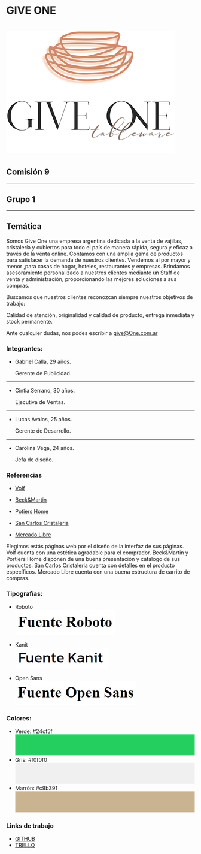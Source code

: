 # GIVE ONE
# ![Texto alternativo](public/images/giveOneTNC2.png)

## **Comisión 9**

---
## **Grupo 1**
___



## **Temática**
Somos Give One una empresa argentina dedicada a la venta de vajillas, cristalería y cubiertos para todo el país de manera rápida, segura y eficaz a través de la venta online.
Contamos con una amplia gama de productos para satisfacer la demanda de nuestros clientes.
Vendemos al por mayor y menor ,para casas de hogar, hoteles, restaurantes y empresas. Brindamos asesoramiento personalizado a nuestros clientes mediante un Staff de venta y administración, proporcionando las mejores soluciones a sus compras.

Buscamos que nuestros clientes reconozcan siempre nuestros objetivos de trabajo:

Calidad de atención, originalidad y calidad de producto, entrega inmediata y stock permanente.

 

Ante cualquier dudas, nos podes escribir a give@One.com.ar


### **Integrantes:**
- Gabriel Calla, 29 años.
  
   Gerente de Publicidad.
___

- Cintia Serrano, 30 años.
  
   Ejecutiva de Ventas.
___

- Lucas Avalos, 25 años.

  Gerente de Desarrollo.

___
- Carolina Vega, 24 años.
  
  Jefa de diseño.


### **Referencias**
- [Volf](https://www.volf.com.ar)

- [Beck&Martin](https://www.beck-and-martin.com.ar/)

- [Potiers Home](https://www.potiershome.com.ar)

- [San Carlos Cristaleria](http://www.san-carlos.com.ar/)

- [Mercado Libre](https://www.mercadolibre.com.ar/)

Elegimos estás páginas web por el diseño de la interfaz de sus páginas. Volf cuenta con una estética agradable para el comprador. Beck&Martin y Portiers Home disponen de una buena presentación y catálogo de sus productos. San Carlos Cristaleria cuenta con detalles en el producto específicos. Mercado Libre cuenta con una buena estructura de carrito de compras.

### **Tipografías:**

- Roboto  
![Texto alternativo](public/images/fuente-roboto.jpg)
- Kanit    
![Texto alternativo](public/images/fuente-kanit.jpg)

- Open Sans    
![Texto alternativo](public/images/fuente-open-sans.jpg)


### **Colores:**

- Verde: #24cf5f                          
![Texto alternativo](public/images/color-verde.jpg)
- Gris: #f0f0f0                             
![Texto alternativo](public/images/color-gris.jpg)
- Marrón: #c9b391                             
![Texto alternativo](public/images/color-marron.jpg)

### **Links de trabajo**
* [GITHUB](https://github.com/GabrielC92/grupo_1_giveone.git)
* [TRELLO](https://trello.com/b/WIncPfZi/proyecto-give-one-grupo-1-c9)
